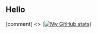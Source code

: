 ## Hello
[comment] <> ([![My GitHub stats](https://github-readme-stats.vercel.app/api?username=marekuzel)](https://github.com/anuraghazra/github-readme-stats))
